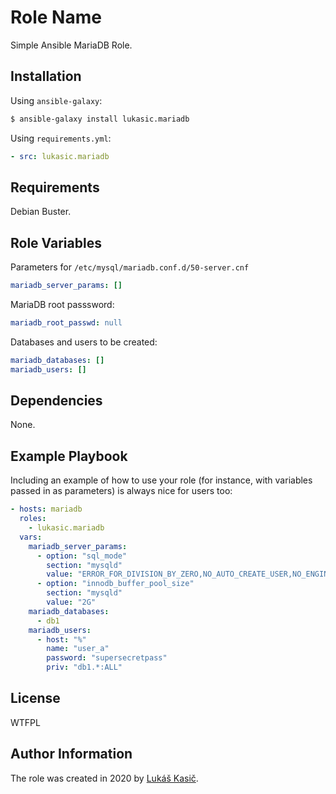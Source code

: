 Role Name
=========

Simple Ansible MariaDB Role.


Installation
------------

Using `ansible-galaxy`:

```bash
$ ansible-galaxy install lukasic.mariadb
```

Using `requirements.yml`:

```yaml
- src: lukasic.mariadb
```

Requirements
------------

Debian Buster.

Role Variables
--------------

Parameters for `/etc/mysql/mariadb.conf.d/50-server.cnf`

```yaml
mariadb_server_params: []
```

MariaDB root passsword:

```yaml
mariadb_root_passwd: null
```

Databases and users to be created:

```yaml
mariadb_databases: []
mariadb_users: []
```

Dependencies
------------

None.

Example Playbook
----------------

Including an example of how to use your role (for instance, with variables passed in as parameters) is always nice for users too:

```yaml
- hosts: mariadb
  roles:
    - lukasic.mariadb
  vars:
    mariadb_server_params:
      - option: "sql_mode"
        section: "mysqld"
        value: "ERROR_FOR_DIVISION_BY_ZERO,NO_AUTO_CREATE_USER,NO_ENGINE_SUBSTITUTION"
      - option: "innodb_buffer_pool_size"
        section: "mysqld"
        value: "2G"
    mariadb_databases:
      - db1
    mariadb_users:
      - host: "%"
        name: "user_a"
        password: "supersecretpass"
        priv: "db1.*:ALL"
```

License
-------

WTFPL

Author Information
------------------

The role was created in 2020 by [Lukáš Kasič](https://github.com/lukasic).
